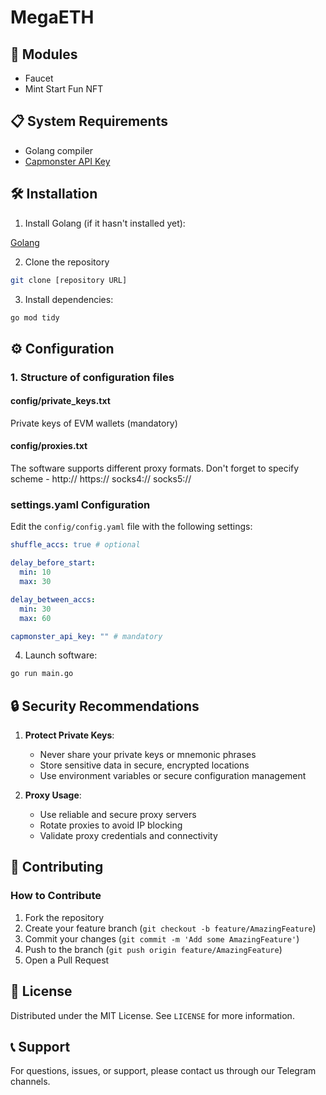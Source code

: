 # MegaETH

## 🤖 Modules
- Faucet
- Mint Start Fun NFT

## 📋 System Requirements

- Golang compiler
- [Capmonster API Key](https://capmonster.cloud/en)

## 🛠️ Installation

1. Install Golang (if it hasn't installed yet):

[Golang](https://go.dev/dl/)

2. Clone the repository
```bash
git clone [repository URL]
```

3. Install dependencies:
```bash
go mod tidy
```

## ⚙️ Configuration

### 1. Structure of configuration files

#### config/private_keys.txt
Private keys of EVM wallets (mandatory)

#### config/proxies.txt
The software supports different proxy formats. Don't forget to specify scheme - http:// https:// socks4:// socks5://

### settings.yaml Configuration

Edit the `config/config.yaml` file with the following settings:

```yaml
shuffle_accs: true # optional

delay_before_start:
  min: 10
  max: 30

delay_between_accs:
  min: 30
  max: 60

capmonster_api_key: "" # mandatory
```

4. Launch software:
```bash
go run main.go
```

## 🔒 Security Recommendations

1. **Protect Private Keys**: 
   - Never share your private keys or mnemonic phrases
   - Store sensitive data in secure, encrypted locations
   - Use environment variables or secure configuration management

2. **Proxy Usage**:
   - Use reliable and secure proxy servers
   - Rotate proxies to avoid IP blocking
   - Validate proxy credentials and connectivity

## 🤝 Contributing

### How to Contribute

1. Fork the repository
2. Create your feature branch (`git checkout -b feature/AmazingFeature`)
3. Commit your changes (`git commit -m 'Add some AmazingFeature'`)
4. Push to the branch (`git push origin feature/AmazingFeature`)
5. Open a Pull Request

## 📜 License

Distributed under the MIT License. See `LICENSE` for more information.

## 📞 Support

For questions, issues, or support, please contact us through our Telegram channels.
